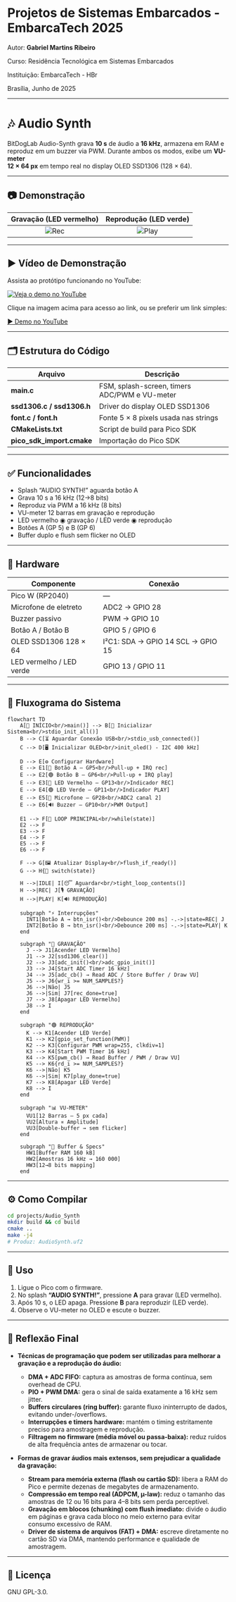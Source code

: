 
# Projetos de Sistemas Embarcados - EmbarcaTech 2025

Autor: **Gabriel Martins Ribeiro**

Curso: Residência Tecnológica em Sistemas Embarcados

Instituição: EmbarcaTech - HBr

Brasília, Junho de 2025

---

# 🎶 Audio Synth

BitDogLab Audio-Synth grava **10 s** de áudio a **16 kHz**, armazena em RAM e
reproduz em um buzzer via PWM. Durante ambos os modos, exibe um **VU-meter  
12 × 64 px** em tempo real no display OLED SSD1306 (128 × 64).

---

## 📷 Demonstração

| Gravação (LED vermelho)         | Reprodução (LED verde)        |
| :-----------------------------: | :---------------------------: |
| ![Rec](img/REC_vermelho.jpg)            | ![Play](img/PLAY_verde.jpg)        |



---

## ▶ Vídeo de Demonstração

Assista ao protótipo funcionando no YouTube:

[![Veja o demo no YouTube](https://img.youtube.com/vi/sCS0l5j58IU/0.jpg)](https://youtube.com/shorts/sCS0l5j58IU?feature=share)

Clique na imagem acima para acesso ao link, ou  se preferir um link simples:

[▶ Demo no YouTube](https://youtube.com/shorts/sCS0l5j58IU?feature=share)

---


## 🗂 Estrutura do Código

| Arquivo                       | Descrição                                  |
| ----------------------------- | ------------------------------------------ |
| **main.c**                    | FSM, splash-screen, timers ADC/PWM e VU-meter |
| **ssd1306.c / ssd1306.h**     | Driver do display OLED SSD1306             |
| **font.c / font.h**           | Fonte 5 × 8 pixels usada nas strings       |
| **CMakeLists.txt**            | Script de build para Pico SDK              |
| **pico_sdk_import.cmake**     | Importação do Pico SDK                     |

---

## ✅ Funcionalidades

- Splash “AUDIO SYNTH!” aguarda botão A  
- Grava 10 s a 16 kHz (12→8 bits)  
- Reproduz via PWM a 16 kHz (8 bits)  
- VU-meter 12 barras em gravação e reprodução  
- LED vermelho ◉ gravação / LED verde ◉ reprodução  
- Botões A (GP 5) e B (GP 6)  
- Buffer duplo e flush sem flicker no OLED

---

## 🔧 Hardware

| Componente                     | Conexão                         |
| -----------------------------  | ------------------------------  |
| Pico W (RP2040)                | —                                |
| Microfone de eletreto          | ADC2 → GPIO 28                   |
| Buzzer passivo                 | PWM → GPIO 10                    |
| Botão A / Botão B              | GPIO 5 / GPIO 6                  |
| OLED SSD1306 128 × 64          | I²C1: SDA → GPIO 14  SCL → GPIO 15 |
| LED vermelho / LED verde       | GPIO 13 / GPIO 11                |

---
## 🔄 Fluxograma do Sistema

```mermaid
flowchart TD
    A[🚀 INÍCIO<br/>main()] --> B[📡 Inicializar Sistema<br/>stdio_init_all()]
    B --> C[⏳ Aguardar Conexão USB<br/>stdio_usb_connected()]
    C --> D[🖥️ Inicializar OLED<br/>init_oled() - I2C 400 kHz]
    
    D --> E[⚙️ Configurar Hardware]
    E --> E1[🔴 Botão A – GP5<br/>Pull-up + IRQ rec]
    E --> E2[🟢 Botão B – GP6<br/>Pull-up + IRQ play]
    E --> E3[🔴 LED Vermelho – GP13<br/>Indicador REC]
    E --> E4[🟢 LED Verde – GP11<br/>Indicador PLAY]
    E --> E5[🎤 Microfone – GP28<br/>ADC2 canal 2]
    E --> E6[🔊 Buzzer – GP10<br/>PWM Output]
    
    E1 --> F[🔄 LOOP PRINCIPAL<br/>while(state)]
    E2 --> F
    E3 --> F
    E4 --> F
    E5 --> F
    E6 --> F
    
    F --> G[🖼️ Atualizar Display<br/>flush_if_ready()]
    G --> H{🎯 switch(state)}
    
    H -->|IDLE| I[😴 Aguardar<br/>tight_loop_contents()]
    H -->|REC| J[🎙️ GRAVAÇÃO]
    H -->|PLAY| K[🔊 REPRODUÇÃO]
    
    subgraph "⚡ Interrupções"
      INT1[Botão A → btn_isr()<br/>Debounce 200 ms] -.->|state=REC| J
      INT2[Botão B → btn_isr()<br/>Debounce 200 ms] -.->|state=PLAY| K
    end
    
    subgraph "🔴 GRAVAÇÃO"
      J --> J1[Acender LED Vermelho]
      J1 --> J2[ssd1306_clear()]
      J2 --> J3[adc_init()<br/>adc_gpio_init()]
      J3 --> J4[Start ADC Timer 16 kHz]
      J4 --> J5[adc_cb() → Read ADC / Store Buffer / Draw VU]
      J5 --> J6{wr_i >= NUM_SAMPLES?}
      J6 -->|Não| J5
      J6 -->|Sim| J7[rec_done=true]
      J7 --> J8[Apagar LED Vermelho]
      J8 --> I
    end
    
    subgraph "🟢 REPRODUÇÃO"
      K --> K1[Acender LED Verde]
      K1 --> K2[gpio_set_function(PWM)]
      K2 --> K3[Configurar PWM wrap=255, clkdiv=1]
      K3 --> K4[Start PWM Timer 16 kHz]
      K4 --> K5[pwm_cb() → Read Buffer / PWM / Draw VU]
      K5 --> K6{rd_i >= NUM_SAMPLES?}
      K6 -->|Não| K5
      K6 -->|Sim| K7[play_done=true]
      K7 --> K8[Apagar LED Verde]
      K8 --> I
    end
    
    subgraph "📊 VU-METER"
      VU1[12 Barras – 5 px cada] 
      VU2[Altura ∝ Amplitude]
      VU3[Double-buffer → sem flicker]
    end
    
    subgraph "💾 Buffer & Specs"
      HW1[Buffer RAM 160 kB]
      HW2[Amostras 16 kHz → 160 000]
      HW3[12→8 bits mapping]
    end
```


---

## ⚙️ Como Compilar

```bash
cd projects/Audio_Synth
mkdir build && cd build
cmake ..
make -j4
# Produz: AudioSynth.uf2
```
---

## 🚀 Uso

1. Ligue o Pico com o firmware.  
2. No splash **“AUDIO SYNTH!”**, pressione **A** para gravar (LED vermelho).  
3. Após 10 s, o LED apaga. Pressione **B** para reproduzir (LED verde).  
4. Observe o VU-meter no OLED e escute o buzzer.  

---

## 💭 Reflexão Final

- **Técnicas de programação que podem ser utilizadas para melhorar a gravação e a reprodução do áudio:**  
  - **DMA + ADC FIFO:** captura as amostras de forma contínua, sem overhead de CPU.  
  - **PIO + PWM DMA:** gera o sinal de saída exatamente a 16 kHz sem jitter.  
  - **Buffers circulares (ring buffer):** garante fluxo ininterrupto de dados, evitando under-/overflows.  
  - **Interrupções e timers hardware:** mantém o timing estritamente preciso para amostragem e reprodução.  
  - **Filtragem no firmware (média móvel ou passa-baixa):** reduz ruídos de alta frequência antes de armazenar ou tocar.

- **Formas de gravar áudios mais extensos, sem prejudicar a qualidade da gravação:**  
  - **Stream para memória externa (flash ou cartão SD):** libera a RAM do Pico e permite dezenas de megabytes de armazenamento.  
  - **Compressão em tempo real (ADPCM, µ-law):** reduz o tamanho das amostras de 12 ou 16 bits para 4–8 bits sem perda perceptível.  
  - **Gravação em blocos (chunking) com flush imediato:** divide o áudio em páginas e grava cada bloco no meio externo para evitar consumo excessivo de RAM.  
  - **Driver de sistema de arquivos (FAT) + DMA:** escreve diretamente no cartão SD via DMA, mantendo performance e qualidade de amostragem.

---

## 📜 Licença
GNU GPL-3.0.

